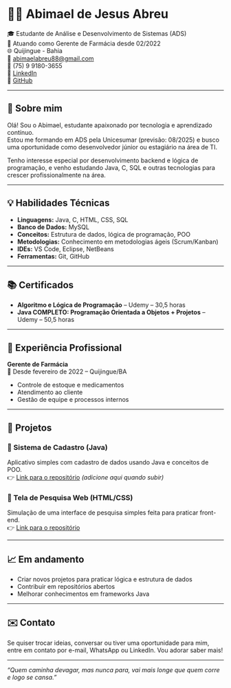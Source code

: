 # 👨‍💻 Abimael de Jesus Abreu

🎓 Estudante de Análise e Desenvolvimento de Sistemas (ADS)  
💼 Atuando como Gerente de Farmácia desde 02/2022  
🌐 Quijingue - Bahia  
📧 abimaelabreu88@gmail.com  
📱 (75) 9 9180-3655  
🔗 [LinkedIn](https://www.linkedin.com/in/abimael-abreu-789714203)  
🐙 [GitHub](https://github.com/Abimael-bak)

---

## 🚀 Sobre mim

Olá! Sou o Abimael, estudante apaixonado por tecnologia e aprendizado contínuo.  
Estou me formando em ADS pela Unicesumar (previsão: 08/2025) e busco uma oportunidade como desenvolvedor júnior ou estagiário na área de TI.

Tenho interesse especial por desenvolvimento backend e lógica de programação, e venho estudando Java, C, SQL e outras tecnologias para crescer profissionalmente na área.

---

## 💡 Habilidades Técnicas

- **Linguagens:** Java, C, HTML, CSS, SQL  
- **Banco de Dados:** MySQL  
- **Conceitos:** Estrutura de dados, lógica de programação, POO  
- **Metodologias:** Conhecimento em metodologias ágeis (Scrum/Kanban)  
- **IDEs:** VS Code, Eclipse, NetBeans  
- **Ferramentas:** Git, GitHub

---

## 📚 Certificados

- **Algoritmo e Lógica de Programação** – Udemy – 30,5 horas  
- **Java COMPLETO: Programação Orientada a Objetos + Projetos** – Udemy – 50,5 horas  

---

## 💼 Experiência Profissional

**Gerente de Farmácia**  
📍 Desde fevereiro de 2022 – Quijingue/BA  
- Controle de estoque e medicamentos  
- Atendimento ao cliente  
- Gestão de equipe e processos internos

---

## 🧪 Projetos

### 📌 Sistema de Cadastro (Java)
Aplicativo simples com cadastro de dados usando Java e conceitos de POO.  
👉 [Link para o repositório](#) *(adicione aqui quando subir)*

### 📌 Tela de Pesquisa Web (HTML/CSS)  
Simulação de uma interface de pesquisa simples feita para praticar front-end.  
👉 [Link para o repositório](#)

---

## 📈 Em andamento

- Criar novos projetos para praticar lógica e estrutura de dados  
- Contribuir em repositórios abertos  
- Melhorar conhecimentos em frameworks Java

---

## ✉️ Contato

Se quiser trocar ideias, conversar ou tiver uma oportunidade para mim, entre em contato por e-mail, WhatsApp ou LinkedIn. Vou adorar saber mais!

---

*“Quem caminha devagar, mas nunca para, vai mais longe que quem corre e logo se cansa.”*
